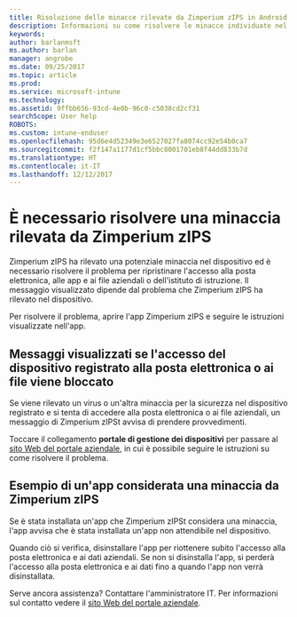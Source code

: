 ```yaml
---
title: Risoluzione delle minacce rilevate da Zimperium zIPS in Android | Microsoft Docs
description: Informazioni su come risolvere le minacce individuate nel dispositivo Android.
keywords: 
author: barlanmsft
ms.author: barlan
manager: angrobe
ms.date: 09/25/2017
ms.topic: article
ms.prod: 
ms.service: microsoft-intune
ms.technology: 
ms.assetid: 9ffbb656-93cd-4e0b-96c0-c5038cd2cf31
searchScope: User help
ROBOTS: 
ms.custom: intune-enduser
ms.openlocfilehash: 95d6e4d52349e3e6527027fa8074cc92e54b0ca7
ms.sourcegitcommit: f2f147a1177d1cf5bbc8001701eb8f44dd833b7d
ms.translationtype: HT
ms.contentlocale: it-IT
ms.lasthandoff: 12/12/2017
---
```

# <a name="you-need-to-resolve-a-threat-found-by-zimperium-zips"></a>È necessario risolvere una minaccia rilevata da Zimperium zIPS

Zimperium zIPS ha rilevato una potenziale minaccia nel dispositivo ed è necessario risolvere il problema per ripristinare l'accesso alla posta elettronica, alle app e ai file aziendali o dell'istituto di istruzione. Il messaggio visualizzato dipende dal problema che Zimperium zIPS ha rilevato nel dispositivo.

Per risolvere il problema, aprire l'app Zimperium zIPS e seguire le istruzioni visualizzate nell'app.

## <a name="what-you-might-see-if-your-enrolled-device-is-blocked-from-accessing-email-or-files"></a>Messaggi visualizzati se l'accesso del dispositivo registrato alla posta elettronica o ai file viene bloccato

Se viene rilevato un virus o un'altra minaccia per la sicurezza nel dispositivo registrato e si tenta di accedere alla posta elettronica o ai file aziendali, un messaggio di Zimperium zIPSt avvisa di prendere provvedimenti.

Toccare il collegamento **portale di gestione dei dispositivi** per passare al [sito Web del portale aziendale](https://portal.manage.microsoft.com#HelpDeskDialog), in cui è possibile seguire le istruzioni su come risolvere il problema.

## <a name="example-of-an-app-that-zimperium-zips-sees-as-a-threat"></a>Esempio di un'app considerata una minaccia da Zimperium zIPS

Se è stata installata un'app che Zimperium zIPSt considera una minaccia, l'app avvisa che è stata installata un'app non attendibile nel dispositivo.

Quando ciò si verifica, disinstallare l'app per riottenere subito l'accesso alla posta elettronica e ai dati aziendali. Se non si disinstalla l'app, si perderà l'accesso alla posta elettronica e ai dati fino a quando l'app non verrà disinstallata.

Serve ancora assistenza? Contattare l'amministratore IT. Per informazioni sul contatto vedere il [sito Web del portale aziendale](https://portal.manage.microsoft.com#HelpDeskDialog).
